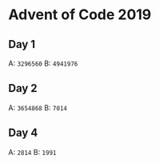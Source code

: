# Advent of Code 2019

## Day 1
A: `3296560`
B: `4941976`

## Day 2

A: `3654868`
B: `7014`

## Day 4

A: `2814`
B: `1991`